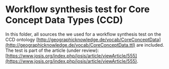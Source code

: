 # Workflow synthesis test for Core Concept Data Types (CCD)

In this folder, all sources the we used for a workflow synthesis test on the CCD ontology [http://geographicknowledge.de/vocab/CoreConceptData](http://geographicknowledge.de/vocab/CoreConceptData.ttl) are included. The test is part of the article (under review): [https://www.josis.org/index.php/josis/article/viewArticle/555](https://www.josis.org/index.php/josis/article/viewArticle/555). 
